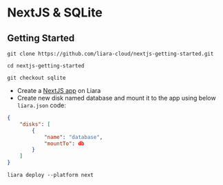 # NextJS & SQLite

## Getting Started

```
git clone https://github.com/liara-cloud/nextjs-getting-started.git
```

```
cd nextjs-getting-started
```

```
git checkout sqlite
```

- Create a [NextJS app](https://console.liara.ir/app/create) on Liara
- Create new disk named database and mount it to the app using below `liara.json` code:

```json
{
    "disks": [
        {
            "name": "database", 
            "mountTo": db
        }
    ]
}
```

```
liara deploy --platform next
```